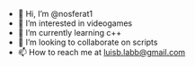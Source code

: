 - 👋 Hi, I’m @nosferat1
- 👀 I’m interested in videogames
- 🌱 I’m currently learning c++
- 💞️ I’m looking to collaborate on scripts
- 📫 How to reach me at luisb.labb@gmail.com

<!---
nosferat1/nosferat1 is a ✨ special ✨ repository because its `README.md` (this file) appears on your GitHub profile.
You can click the Preview link to take a look at your changes.
--->
